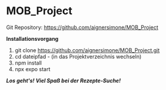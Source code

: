 # MOB_Project

Git Repository: https://github.com/aignersimone/MOB_Project

<b>Installationsvorgang</b>

1. git clone https://github.com/aignersimone/MOB_Project.git
2. cd dateipfad - (in das Projektverzeichnis wechseln)
3. npm install
4. npx expo start 

<b><i> Los geht's! Viel Spaß bei der Rezepte-Suche! </i></b>